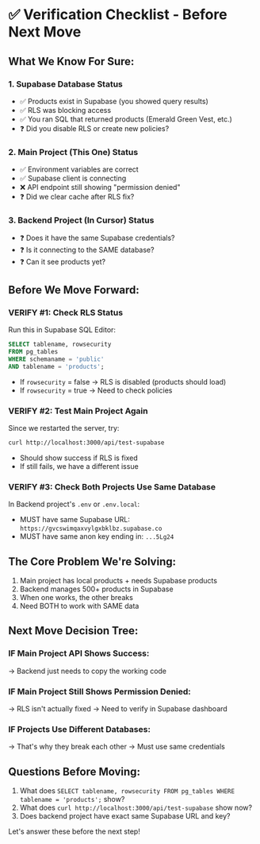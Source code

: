 # ✅ Verification Checklist - Before Next Move

## What We Know For Sure:

### 1. Supabase Database Status
- ✅ Products exist in Supabase (you showed query results)
- ✅ RLS was blocking access 
- ✅ You ran SQL that returned products (Emerald Green Vest, etc.)
- ❓ Did you disable RLS or create new policies?

### 2. Main Project (This One) Status
- ✅ Environment variables are correct
- ✅ Supabase client is connecting
- ❌ API endpoint still showing "permission denied"
- ❓ Did we clear cache after RLS fix?

### 3. Backend Project (In Cursor) Status
- ❓ Does it have the same Supabase credentials?
- ❓ Is it connecting to the SAME database?
- ❓ Can it see products yet?

## Before We Move Forward:

### VERIFY #1: Check RLS Status
Run this in Supabase SQL Editor:
```sql
SELECT tablename, rowsecurity 
FROM pg_tables 
WHERE schemaname = 'public' 
AND tablename = 'products';
```
- If `rowsecurity` = false → RLS is disabled (products should load)
- If `rowsecurity` = true → Need to check policies

### VERIFY #2: Test Main Project Again
Since we restarted the server, try:
```bash
curl http://localhost:3000/api/test-supabase
```
- Should show success if RLS is fixed
- If still fails, we have a different issue

### VERIFY #3: Check Both Projects Use Same Database
In Backend project's `.env` or `.env.local`:
- MUST have same Supabase URL: `https://gvcswimqaxvylgxbklbz.supabase.co`
- MUST have same anon key ending in: `...5Lg24`

## The Core Problem We're Solving:
1. Main project has local products + needs Supabase products
2. Backend manages 500+ products in Supabase
3. When one works, the other breaks
4. Need BOTH to work with SAME data

## Next Move Decision Tree:

### IF Main Project API Shows Success:
→ Backend just needs to copy the working code

### IF Main Project Still Shows Permission Denied:
→ RLS isn't actually fixed
→ Need to verify in Supabase dashboard

### IF Projects Use Different Databases:
→ That's why they break each other
→ Must use same credentials

## Questions Before Moving:
1. What does `SELECT tablename, rowsecurity FROM pg_tables WHERE tablename = 'products';` show?
2. What does `curl http://localhost:3000/api/test-supabase` show now?
3. Does backend project have exact same Supabase URL and key?

Let's answer these before the next step!